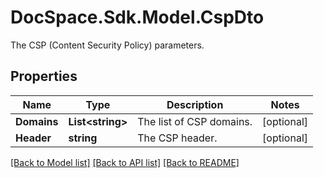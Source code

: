 # DocSpace.Sdk.Model.CspDto
The CSP (Content Security Policy) parameters.

## Properties

Name | Type | Description | Notes
------------ | ------------- | ------------- | -------------
**Domains** | **List&lt;string&gt;** | The list of CSP domains. | [optional] 
**Header** | **string** | The CSP header. | [optional] 

[[Back to Model list]](../README.md#documentation-for-models) [[Back to API list]](../README.md#documentation-for-api-endpoints) [[Back to README]](../README.md)

